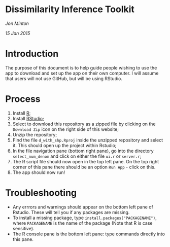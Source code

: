 # Dissimilarity Inference Toolkit
*Jon Minton*

*15 Jan 2015*

# Introduction
The purpose of this document is to help guide people wishing to use the app to download and set up the app on their own computer. 
I will assume that users will not use GitHub, but will be using RStudio. 

# Process
1. Install [R](http://cran.r-project.org/);
2. Install [RStudio](http://www.rstudio.com/products/RStudio/);
3. Select to download this repository as a zipped file by clicking on the `Download Zip` icon on the right side of this website;
4. Unzip the repository;
5. Find the file `d_with_shp.Rproj` inside the unzipped repository and select it. This should open up the project within Rstudio;
6. In the file navigation pane (bottom right pane), go into the directory `select_num_denom` and click on either the file `ui.r` or `server.r`;
7. The R script file should now open in the top left pane. On the top right corner of this pane there should be an option `Run App` - click on this. 
8. The app should now run!

# Troubleshooting
- Any errrors and warnings should appear on the bottom left pane of Rstudio. These will tell you if any packages are missing.
- To install a missing package, type `install.packages("PACKAGENAME")`, where `PACKAGENAME` is the name of the package (Note that R is case sensitive). 
- The R console pane is the bottom left pane: type commands directly into this pane.

